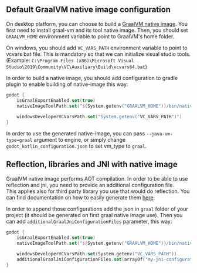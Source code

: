 ## Default GraalVM native image configuration

On desktop platform, you can choose to build a [GraalVM native image](https://www.graalvm.org/reference-manual/native-image/). You first need to install graal-vm and its tool native image. Then, you should set `GRAALVM_HOME` environment variable to point to GraalVM's home folder.  

On windows, you should add `VC_VARS_PATH` environment variable to point to vcvars bat file. This is mandatory so that we can initialize visual studio tools. (Example: `C:\Program Files (x86)\Microsoft Visual Studio\2019\Community\VC\Auxiliary\Build\vcvars64.bat`)

In order to build a native image, you should add configuration to gradle plugin to enable building of native-image this way:
```kotlin
godot {
    isGraalExportEnabled.set(true)
    nativeImageToolPath.set("${System.getenv("GRAALVM_HOME")}/bin/native-image")
    
    windowsDeveloperVCVarsPath.set("System.getenv("VC_VARS_PATH")")
}
```

In order to use the generated native-image, you can pass `--java-vm-type=graal` argument to engine, or simply change `godot_kotlin_configuration.json` to set vm_type to `graal`.

## Reflection, libraries and JNI with native image

GraalVM native image performs AOT compilation. In order to be able to use reflection and jni, you need to provide an additional configuration file.  
This applies also for third party library you use that would do reflection. You can find documentation on how to easily generate them [here](https://www.graalvm.org/reference-manual/native-image/Agent/).

In order to append those configurations add the json in `graal` folder of your project (it should be generated on first graal native image use). Then you can add `additionalGraalJniConfigurationFiles` parameter, this way:

```kotlin
godot {
    isGraalExportEnabled.set(true)
    nativeImageToolPath.set("${System.getenv("GRAALVM_HOME")}/bin/native-image")
    
    windowsDeveloperVCVarsPath.set(System.getenv("VC_VARS_PATH"))
    additionalGraalJniConfigurationFiles.set(arrayOf("my-jni-configuration-file.json", "another-conf.json"))
}
```